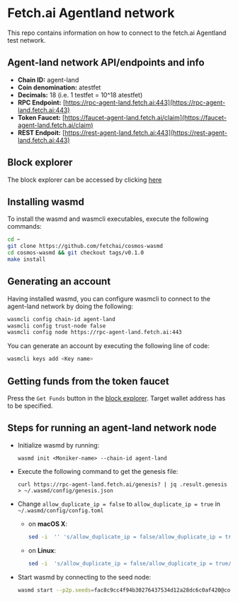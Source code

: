 # Fetch.ai Agentland network

This repo contains information on how to connect to the fetch.ai Agentland test network.

## Agent-land network API/endpoints and info
- **Chain ID:** agent-land
- **Coin denomination:** atestfet
- **Decimals:** 18 (i.e. 1 testfet = 10^18 atestfet)
- **RPC Endpoint:** [https://rpc-agent-land.fetch.ai:443](https://rpc-agent-land.fetch.ai:443)
- **Token Faucet:** [https://faucet-agent-land.fetch.ai/claim](https://faucet-agent-land.fetch.ai/claim)
- **REST Endpoit:** [https://rest-agent-land.fetch.ai:443](https://rest-agent-land.fetch.ai:443)

## Block explorer
The block explorer can be accessed by clicking [here](https://explore-agent-land.fetch.ai/)

## Installing wasmd

To install the wasmd and wasmcli executables, execute the following commands:

```bash
cd ~
git clone https://github.com/fetchai/cosmos-wasmd
cd cosmos-wasmd && git checkout tags/v0.1.0
make install
```



## Generating an account
Having installed wasmd, you can configure wasmcli to connect to the agent-land network by doing the following:
```bash
wasmcli config chain-id agent-land
wasmcli config trust-node false
wasmcli config node https://rpc-agent-land.fetch.ai:443
```

You can generate an account by executing the following line of code:
```bash
wasmcli keys add <Key name>
```

## Getting funds from the token faucet

Press the `Get Funds` button in the [block explorer](https://explore-agent-land.fetch.ai/). Target wallet address has to be specified.

## Steps for running an agent-land network node
- Initialize wasmd by running:
  ```shell script
  wasmd init <Moniker-name> --chain-id agent-land
  ```
- Execute the following command to get the genesis file:

  `curl https://rpc-agent-land.fetch.ai/genesis? | jq .result.genesis > ~/.wasmd/config/genesis.json`
- Change `allow_duplicate_ip = false` to `allow_duplicate_ip = true` in `~/.wasmd/config/config.toml`
  - on **macOS X**:
    ```bash
    sed -i  '' 's/allow_duplicate_ip = false/allow_duplicate_ip = true/' ~/.wasmd/config/config.toml
    ```
  - on **Linux**:
    ```bash
    sed -i  's/allow_duplicate_ip = false/allow_duplicate_ip = true/' ~/.wasmd/config/config.toml
    ```
- Start wasmd by connecting to the seed node:
  ```bash
  wasmd start --p2p.seeds=fac8c9cc4f94b30276437534d12a28dc6c0af420@connect-agent-land.fetch.ai:26656
  ```